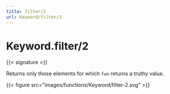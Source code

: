 ```yaml
---
title: filter/2
url: Keyword/filter/2
---
```


# Keyword.filter/2

{{< signature >}}

Returns only those elements for which `fun` returns a truthy value.

{{< figure src="images/functions/Keyword/filter-2.svg" >}}

